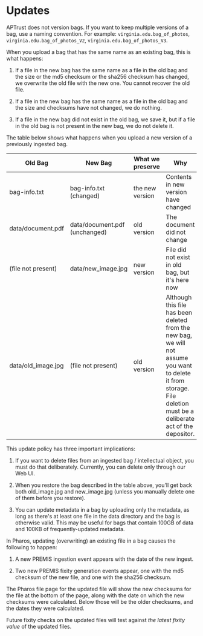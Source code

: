 # Updates

APTrust does not version bags. If you want to keep multiple versions of a bag, use a naming convention. For example: `virginia.edu.bag_of_photos`, `virginia.edu.bag_of_photos_V2`, `virginia.edu.bag_of_photos_V3`.

When you upload a bag that has the same name as an existing bag, this is what happens:

1. If a file in the new bag has the same name as a file in the old bag and the size or the md5 checksum or the sha256 checksum has changed, we overwrite the old file with the new one. You cannot recover the old file.

1. If a file in the new bag has the same name as a file in the old bag and the size and checksums have not changed, we do nothing.

1. If a file in the new bag did not exist in the old bag, we save it, but if a file in the old bag is not present in the new bag, we do not delete it.

The table below shows what happens when you upload a new version of a previously ingested bag.

Old Bag | New Bag | What we preserve | Why
---- | ---- | ---- | ----
bag-info.txt | bag-info.txt (changed) | the new version | Contents in new version have changed
data/document.pdf | data/document.pdf (unchanged) | old version | The document did not change
(file not present) | data/new_image.jpg | new version | File did not exist in old bag, but it's here now
data/old_image.jpg | (file not present) | old version | Although this file has been deleted from the new bag, we will not assume you want to delete it from storage. File deletion must be a deliberate act of the depositor.

This update policy has three important implications:

1. If you want to delete files from an ingested bag / intellectual object, you must do that deliberately. Currently, you can delete only through our Web UI.

1. When you restore the bag described in the table above, you'll get back both old_image.jpg and new_image.jpg (unless you manually delete one of them before you restore).

1. You can update metadata in a bag by uploading only the metadata, as long as there's at least one file in the data directory and the bag is otherwise valid. This may be useful for bags that contain 100GB of data and 100KB of frequently-updated metadata.

In Pharos, updating (overwriting) an existing file in a bag causes the following to happen:

1. A new PREMIS ingestion event appears with the date of the new ingest.

1. Two new PREMIS fixity generation events appear, one with the md5 checksum of the new file, and one with the sha256 checksum.

The Pharos file page for the updated file will show the new checksums for the file at the bottom of the page, along with the date on which the new checksums were calculated. Below those will be the older checksums, and the dates they were calculated.

Future fixity checks on the updated files will test against _the latest fixity value_ of the updated files.

